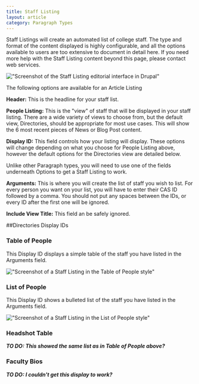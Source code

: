 ```yaml
---
title: Staff Listing
layout: article
category: Paragraph Types
---
```


Staff Listings will create an automated list of college staff. The type and format of the content displayed is highly configurable, and all the options available to users are too extensive to document in detail here. If you need more help with the Staff Listing content beyond this page, please contact web services.

!["Screenshot of the Staff Listing editorial interface in Drupal"](paragraphs--staff-listing-editorial.png)

The following options are available for an Article Listing

**Header:** This is the headline for your staff list.

**People Listing:** This is the "view" of staff that will be displayed in your staff listing. There are a wide variety of views to choose from, but the default view, Directories, should be appropriate for most use cases. This will show the 6 most recent pieces of News or Blog Post content. 

**Display ID:** This field controls how your listing will display. These options will change depending on what you choose for People Listing above, however the default options for the Directories view are detailed below.

Unlike other Paragraph types, you will need to use one of the fields underneath Options to get a Staff Listing to work.

**Arguments:** This is where you will create the list of staff you wish to list. For every person you want on your list, you will have to enter their CAS ID followed by a comma. You should not put any spaces between the IDs, or every ID after the first one will be ignored. 

**Include View Title:** This field an be safely ignored.

##Directories Display IDs

### Table of People
This Display ID displays a simple table of the staff you have listed in the Arguments field.

!["Screenshot of a Staff Listing in the Table of People style"](paragraphs--staff-listing-table-of-people.png)


### List of People
This Display ID shows a bulleted list of the staff you have listed in the Arguments field.

!["Screenshot of a Staff Listing in the List of People style"](paragraphs--staff-listing-list-of-people.png)


### Headshot Table

***TO DO: This showed the same list as in Table of People above?***

### Faculty Bios

***TO DO: I couldn't get this display to work?***
